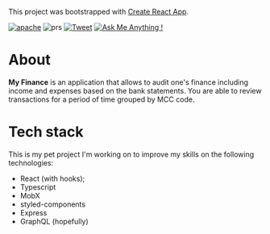 This project was bootstrapped with [Create React App](https://github.com/facebook/create-react-app).

<a href="https://opensource.org/licenses/Apache-2.0"><img alt="apache" src="https://img.shields.io/badge/License-Apache%202.0-blue.svg"></a>
<img alt="prs" src="https://img.shields.io/badge/PRs-welcome-brightgreen.svg">
[![Tweet](https://img.shields.io/twitter/url/http/shields.io.svg?style=social)](https://twitter.com/intent/tweet?text=My%20finance&url=https://github.com/dmitrystril/myfinance&hashtags=finance,income,expenses,audit)
[![Ask Me Anything !](https://img.shields.io/badge/Ask%20me-anything-1abc9c.svg)](https://github.com/dmitrystril)

# About
**My Finance** is an application that allows to audit one's finance including income and expenses based on the bank statements.
You are able to review transactions for a period of time grouped by MCC code.

# Tech stack
This is my pet project I'm working on to improve my skills on the following technologies:
- React (with hooks);
- Typescript
- MobX
- styled-components
- Express
- GraphQL (hopefully)

